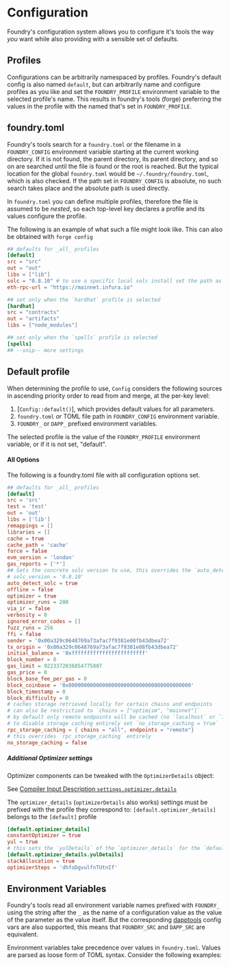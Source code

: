 # Configuration

Foundry's configuration system allows you to configure it's tools the way _you_ want while also providing with a
sensible set of defaults.

## Profiles

Configurations can be arbitrarily namespaced by profiles. Foundry's default config is also named `default`, but can
arbitrarily name and configure profiles as you like and set the `FOUNDRY_PROFILE` environment variable to the selected
profile's name. This results in foundry's tools (forge) preferring the values in the profile with the named that's set
in `FOUNDRY_PROFILE`.

## foundry.toml

Foundry's tools search for a `foundry.toml`  or the filename in a `FOUNDRY_CONFIG` environment variable starting at the
current working directory. If it is not found, the parent directory, its parent directory, and so on are searched until
the file is found or the root is reached. But the typical location for the global `foundry.toml` would
be `~/.foundry/foundry.toml`, which is also checked. If the path set in `FOUNDRY_CONFIG` is absolute, no such search
takes place and the absolute path is used directly.

In `foundry.toml` you can define multiple profiles, therefore the file is assumed to be _nested_, so each top-level key
declares a profile and its values configure the profile.

The following is an example of what such a file might look like. This can also be obtained with `forge config`

```toml
## defaults for _all_ profiles
[default]
src = "src"
out = "out"
libs = ["lib"]
solc = "0.8.10" # to use a specific local solc install set the path as `solc = "<path to solc>/solc"`
eth-rpc-url = "https://mainnet.infura.io"

## set only when the `hardhat` profile is selected
[hardhat]
src = "contracts"
out = "artifacts"
libs = ["node_modules"]

## set only when the `spells` profile is selected
[spells]
## --snip-- more settings
```

## Default profile

When determining the profile to use, `Config` considers the following sources in ascending priority order to read from
and merge, at the per-key level:

1. [`Config::default()`], which provides default values for all parameters.
2. `foundry.toml` _or_ TOML file path in `FOUNDRY_CONFIG` environment variable.
3. `FOUNDRY_` or `DAPP_` prefixed environment variables.

The selected profile is the value of the `FOUNDRY_PROFILE` environment variable, or if it is not set, "default".

#### All Options

The following is a foundry.toml file with all configuration options set.

```toml
## defaults for _all_ profiles
[default]
src = 'src'
test = 'test'
out = 'out'
libs = ['lib']
remappings = []
libraries = []
cache = true
cache_path = 'cache'
force = false
evm_version = 'london'
gas_reports = ['*']
## Sets the concrete solc version to use, this overrides the `auto_detect_solc` value
# solc_version = '0.8.10'
auto_detect_solc = true
offline = false
optimizer = true
optimizer_runs = 200
via_ir = false
verbosity = 0
ignored_error_codes = []
fuzz_runs = 256
ffi = false
sender = '0x00a329c0648769a73afac7f9381e08fb43dbea72'
tx_origin = '0x00a329c0648769a73afac7f9381e08fb43dbea72'
initial_balance = '0xffffffffffffffffffffffff'
block_number = 0
gas_limit = 9223372036854775807
gas_price = 0
block_base_fee_per_gas = 0
block_coinbase = '0x0000000000000000000000000000000000000000'
block_timestamp = 0
block_difficulty = 0
# caches storage retrieved locally for certain chains and endpoints
# can also be restrictied to `chains = ["optimism", "mainnet"]`
# by default only remote endpoints will be cached (no `localhost` or `127.0.0.1`)
# to disable storage caching entirely set `no_storage_caching = true`
rpc_storage_caching = { chains = "all", endpoints = "remote"}
# this overrides `rpc_storage_caching` entirely
no_storage_caching = false
```

##### Additional Optimizer settings

Optimizer components can be tweaked with the `OptimizerDetails` object:

See [Compiler Input Description `settings.optimizer.details`](https://docs.soliditylang.org/en/latest/using-the-compiler.html#compiler-input-and-output-json-description)

The `optimizer_details` (`optimizerDetails` also works) settings must be prefixed with the profile they correspond
to: `[default.optimizer_details]`
belongs to the `[default]` profile

```toml
[default.optimizer_details]
constantOptimizer = true
yul = true
# this sets the `yulDetails` of the `optimizer_details` for the `default` profile
[default.optimizer_details.yulDetails]
stackAllocation = true
optimizerSteps = 'dhfoDgvulfnTUtnIf'
```

## Environment Variables

Foundry's tools read all environment variable names prefixed with `FOUNDRY_` using the string after the `_` as the name
of a configuration value as the value of the parameter as the value itself. But the
corresponding [dapptools](https://github.com/dapphub/dapptools/tree/master/src/dapp#configuration) config vars are also
supported, this means that `FOUNDRY_SRC` and `DAPP_SRC` are equivalent.

Environment variables take precedence over values in `foundry.toml`. Values are parsed as loose form of TOML syntax.
Consider the following examples:
